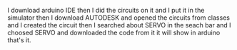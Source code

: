 I download arduino IDE 
then I did the circuits on it
and I put it in the simulator 
then I download AUTODESK
and opened the circuits from classes 
and I created the circuit
then I searched about SERVO in the seach bar
and I choosed SERVO
and downloaded the code from it 
it will show in arduino
that's it.
